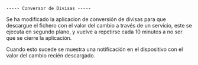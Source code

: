 
    ----- Conversor de Divisas -----

Se ha modificado la aplicacion de conversión de divisas para que descargue el fichero con el valor
del cambio a través de un servicio, este se ejecuta en segundo plano, y vuelve a repetirse cada 
10 minutos a no ser que se cierre la aplicación.

Cuando esto sucede se muestra una notificación en el dispositivo con el valor del cambio recién
descargado.

